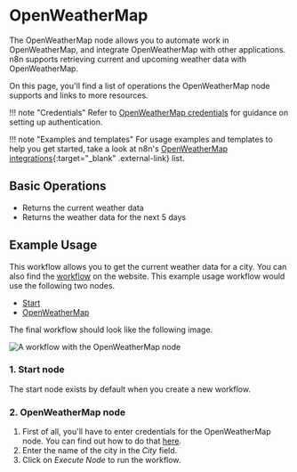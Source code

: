 # OpenWeatherMap

The OpenWeatherMap node allows you to automate work in OpenWeatherMap, and integrate OpenWeatherMap with other applications. n8n supports retrieving current and upcoming weather data with OpenWeatherMap.

On this page, you'll find a list of operations the OpenWeatherMap node supports and links to more resources.

!!! note "Credentials"
    Refer to [OpenWeatherMap credentials](/integrations/builtin/credentials/openweathermap/) for guidance on setting up authentication. 

!!! note "Examples and templates"
    For usage examples and templates to help you get started, take a look at n8n's [OpenWeatherMap integrations](https://n8n.io/integrations/openweathermap/){:target="_blank" .external-link} list.


## Basic Operations

* Returns the current weather data
* Returns the weather data for the next 5 days

## Example Usage

This workflow allows you to get the current weather data for a city. You can also find the [workflow](https://n8n.io/workflows/460) on the website. This example usage workflow would use the following two nodes.
- [Start](/integrations/builtin/core-nodes/n8n-nodes-base.start/)
- [OpenWeatherMap]()

The final workflow should look like the following image.

![A workflow with the OpenWeatherMap node](/_images/integrations/builtin/app-nodes/openweathermap/workflow.png)

### 1. Start node

The start node exists by default when you create a new workflow.

### 2. OpenWeatherMap node

1. First of all, you'll have to enter credentials for the OpenWeatherMap node. You can find out how to do that [here](/integrations/builtin/credentials/openweathermap/).
2. Enter the name of the city in the *City* field.
3. Click on *Execute Node* to run the workflow.






